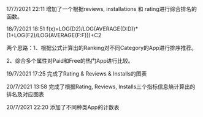17/7/2021 22:11 增加了一个根据reviews, installations 和 rating进行综合排名的函数。

18/7/2021 18:51 f(x)=LOG(D2)/LOG(AVERAGE(D:D))*(1+LOG(F2)/LOG(AVERAGE(F:F)))+C2

两个思路：1、根据公式计算出的Ranking对不同Category的App进行排序推荐。

2、综合多个属性对Paid和Free的热门App进行比较。

19/7/2021 17:25 完成了Rating & Reviews & Installs的图表

20/7/2021 13:58 完成了根据Rating, Reviews, Installs三个指标信息熵计算出的排名及对应图表

20/7/2021 22:20 添加了不同种类App的计数表
